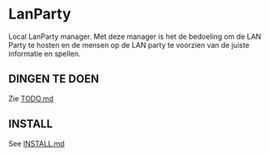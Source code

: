 # LanParty
Local LanParty manager. Met deze manager is het de bedoeling om de LAN Party te hosten en de mensen op de LAN party te voorzien van de juiste informatie en spellen.

## DINGEN TE DOEN
Zie [TODO.md](TODO.md)

## INSTALL
See [INSTALL.md](INSTALL.md)